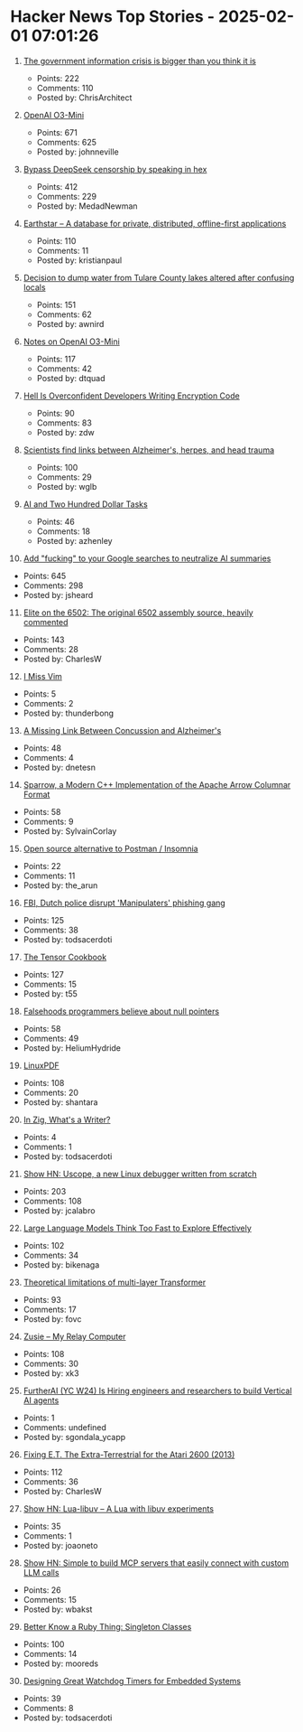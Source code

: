 # Hacker News Top Stories - 2025-02-01 07:01:26

1. [The government information crisis is bigger than you think it is](https://freegovinfo.info/node/14747/)
   - Points: 222
   - Comments: 110
   - Posted by: ChrisArchitect

2. [OpenAI O3-Mini](https://openai.com/index/openai-o3-mini/)
   - Points: 671
   - Comments: 625
   - Posted by: johnneville

3. [Bypass DeepSeek censorship by speaking in hex](https://substack.com/home/post/p-156004330)
   - Points: 412
   - Comments: 229
   - Posted by: MedadNewman

4. [Earthstar – A database for private, distributed, offline-first applications](https://earthstar-project.org/)
   - Points: 110
   - Comments: 11
   - Posted by: kristianpaul

5. [Decision to dump water from Tulare County lakes altered after confusing locals](https://sjvwater.org/decision-to-dump-water-from-tulare-county-lakes-altered-after-sending-locals-in-mad-scramble/)
   - Points: 151
   - Comments: 62
   - Posted by: awnird

6. [Notes on OpenAI O3-Mini](https://simonwillison.net/2025/Jan/31/o3-mini/)
   - Points: 117
   - Comments: 42
   - Posted by: dtquad

7. [Hell Is Overconfident Developers Writing Encryption Code](https://soatok.blog/2025/01/31/hell-is-overconfident-developers-writing-encryption-code/)
   - Points: 90
   - Comments: 83
   - Posted by: zdw

8. [Scientists find links between Alzheimer's, herpes, and head trauma](https://www.statnews.com/2025/01/07/alzheimers-disease-research-link-between-herpes-virus-head-trauma-dementia/)
   - Points: 100
   - Comments: 29
   - Posted by: wglb

9. [AI and Two Hundred Dollar Tasks](https://blog.ninlabs.com/blog/2025-01-27-two-hundred-dollar-tasks/)
   - Points: 46
   - Comments: 18
   - Posted by: azhenley

10. [Add "fucking" to your Google searches to neutralize AI summaries](https://gizmodo.com/add-fcking-to-your-google-searches-to-neutralize-ai-summaries-2000557710)
   - Points: 645
   - Comments: 298
   - Posted by: jsheard

11. [Elite on the 6502: The original 6502 assembly source, heavily commented](https://elite.bbcelite.com/)
   - Points: 143
   - Comments: 28
   - Posted by: CharlesW

12. [I Miss Vim](https://leblancfg.com/i-miss-vim.html)
   - Points: 5
   - Comments: 2
   - Posted by: thunderbong

13. [A Missing Link Between Concussion and Alzheimer's](https://nautil.us/a-missing-link-between-concussion-and-alzheimers-1184691/)
   - Points: 48
   - Comments: 4
   - Posted by: dnetesn

14. [Sparrow, a Modern C++ Implementation of the Apache Arrow Columnar Format](https://johan-mabille.medium.com/sparrow-1f23817f6696)
   - Points: 58
   - Comments: 9
   - Posted by: SylvainCorlay

15. [Open source alternative to Postman / Insomnia](https://github.com/hoppscotch/hoppscotch)
   - Points: 22
   - Comments: 11
   - Posted by: the_arun

16. [FBI, Dutch police disrupt 'Manipulaters' phishing gang](https://krebsonsecurity.com/2025/01/fbi-dutch-police-disrupt-manipulaters-phishing-gang/)
   - Points: 125
   - Comments: 38
   - Posted by: todsacerdoti

17. [The Tensor Cookbook](https://tensorcookbook.com/)
   - Points: 127
   - Comments: 15
   - Posted by: t55

18. [Falsehoods programmers believe about null pointers](https://purplesyringa.moe/blog/falsehoods-programmers-believe-about-null-pointers/)
   - Points: 58
   - Comments: 49
   - Posted by: HeliumHydride

19. [LinuxPDF](https://github.com/ading2210/linuxpdf)
   - Points: 108
   - Comments: 20
   - Posted by: shantara

20. [In Zig, What's a Writer?](https://www.openmymind.net/In-Zig-Whats-a-Writer/)
   - Points: 4
   - Comments: 1
   - Posted by: todsacerdoti

21. [Show HN: Uscope, a new Linux debugger written from scratch](https://github.com/jcalabro/uscope)
   - Points: 203
   - Comments: 108
   - Posted by: jcalabro

22. [Large Language Models Think Too Fast to Explore Effectively](https://arxiv.org/abs/2501.18009)
   - Points: 102
   - Comments: 34
   - Posted by: bikenaga

23. [Theoretical limitations of multi-layer Transformer](https://arxiv.org/abs/2412.02975)
   - Points: 93
   - Comments: 17
   - Posted by: fovc

24. [Zusie – My Relay Computer](http://www.nablaman.com/relay/about.php)
   - Points: 108
   - Comments: 30
   - Posted by: xk3

25. [FurtherAI (YC W24) Is Hiring engineers and researchers to build Vertical AI agents](https://www.ycombinator.com/companies/furtherai/jobs)
   - Points: 1
   - Comments: undefined
   - Posted by: sgondala_ycapp

26. [Fixing E.T. The Extra-Terrestrial for the Atari 2600 (2013)](http://www.neocomputer.org/projects/et/)
   - Points: 112
   - Comments: 36
   - Posted by: CharlesW

27. [Show HN: Lua-libuv – A Lua with libuv experiments](https://github.com/joaoneto/lua-libuv)
   - Points: 35
   - Comments: 1
   - Posted by: joaoneto

28. [Show HN: Simple to build MCP servers that easily connect with custom LLM calls](https://mirascope.com/learn/mcp/server/)
   - Points: 26
   - Comments: 15
   - Posted by: wbakst

29. [Better Know a Ruby Thing: Singleton Classes](https://noelrappin.com/blog/2025/01/better-know-a-ruby-thing-singleton-classes/)
   - Points: 100
   - Comments: 14
   - Posted by: mooreds

30. [Designing Great Watchdog Timers for Embedded Systems](https://www.ganssle.com/watchdogs.htm)
   - Points: 39
   - Comments: 8
   - Posted by: todsacerdoti

